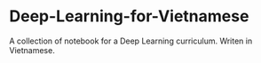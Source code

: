 # Deep-Learning-for-Vietnamese
A collection of notebook for a Deep Learning curriculum. Writen in Vietnamese.
